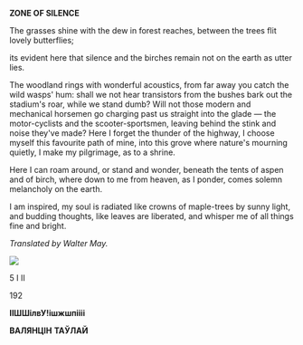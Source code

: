  
**ZONE  OF SILENCE**

The grasses shine with the dew in forest reaches, between the trees flit lovely butterflies;

its evident here that silence and the birches remain not on the earth as utter lies.

The woodland rings with wonderful acoustics, from far away you catch the wild wasps' hum: shall we not hear transistors from the bushes bark out the stadium's roar, while we stand dumb? Will not those modern and mechanical horsemen go charging past us straight into the glade — the motor-cyclists and the scooter-sportsmen, leaving behind the stink and noise they've made? Here I forget the thunder of the highway, I choose myself this favourite path of mine, into this grove where nature's mourning quietly, I make my pilgrimage, as to a shrine.

Here I can roam around, or stand and wonder, beneath the tents of aspen and of birch, where down to me from heaven, as I ponder, comes solemn melancholy on the earth.

I am inspired, my soul is radiated like crowns of maple-trees by sunny light, and budding thoughts, like leaves are liberated, and whisper me of all things fine and bright.

_Translated by Walter May._

![](2022-%D0%9C%D1%96%D0%BD%D1%81%D0%BA-%D0%BB%D1%83%D1%87%D0%BD%D0%B0%D1%81%D1%86%D1%8C-%D0%BC%D1%96%D0%BA%D0%BE%D0%BB%D0%B0-%D0%BC%D1%8F%D1%82%D0%BB%D1%96%D1%86%D0%BA%D1%96_html_a81b7ab1c8770572.jpg)

5 I II

192

  

**ІІШШі****л****вУ!ішжшпіііі**

  

**ВАЛЯНЦІН**  **ТАЎЛАЙ**

  
  
